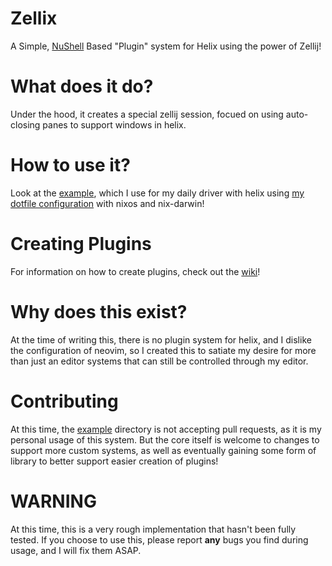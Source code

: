 # Zellix
A Simple, [NuShell](https://nushell.sh) Based "Plugin" system for Helix using the power of Zellij!

# What does it do?
Under the hood, it creates a special zellij session, focued on using auto-closing panes to support windows in helix.

# How to use it?
Look at the [example](example), which I use for my daily driver with helix using 
[my dotfile configuration](https://github.com/TheEmeraldBee/PixelNix) with nixos and nix-darwin!

# Creating Plugins
For information on how to create plugins, check out the [wiki](https://github.com/TheEmeraldBee/zellix/wiki)!

# Why does this exist?
At the time of writing this, there is no plugin system for helix, and I dislike the configuration of neovim,
so I created this to satiate my desire for more than just an editor systems that can still be controlled through my editor.

# Contributing
At this time, the [example](example) directory is not accepting pull requests,
as it is my personal usage of this system. But the core itself is welcome to changes to support more custom systems, as well
as eventually gaining some form of library to better support easier creation of plugins!

# WARNING
At this time, this is a very rough implementation that hasn't been fully tested. 
If you choose to use this, please report **any** bugs you find during usage, and I will fix them ASAP.

